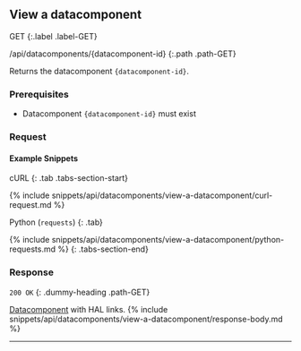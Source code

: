 ## View a datacomponent

GET
{:.label .label-GET}

/api/datacomponents/{datacomponent-id}
{:.path .path-GET}

Returns the datacomponent `{datacomponent-id}`.

### Prerequisites
- Datacomponent `{datacomponent-id}` must exist

### Request
#### Example Snippets
cURL
{: .tab .tabs-section-start}

{% include snippets/api/datacomponents/view-a-datacomponent/curl-request.md %}

Python (`requests`)
{: .tab}

{% include snippets/api/datacomponents/view-a-datacomponent/python-requests.md %}
{: .tabs-section-end}

### Response
`200 OK`
{: .dummy-heading .path-GET}

[Datacomponent](#datacomponent) with HAL links.
{% include snippets/api/datacomponents/view-a-datacomponent/response-body.md %}

---
